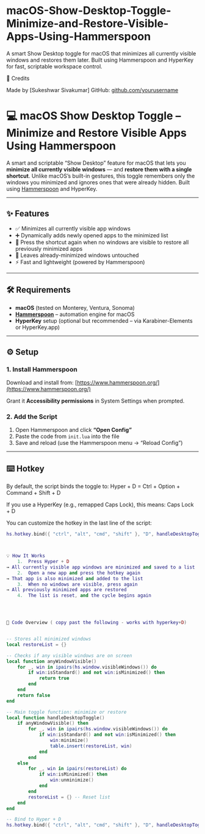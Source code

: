 # macOS-Show-Desktop-Toggle-Minimize-and-Restore-Visible-Apps-Using-Hammerspoon
A smart Show Desktop toggle for macOS that minimizes all currently visible windows and restores them later. Built using Hammerspoon and HyperKey for fast, scriptable workspace control.


🙌 Credits

Made by [Sukeshwar Sivakumar]
GitHub: [github.com/yourusername](https://github.com/SukeshSiva)


# 💻 macOS Show Desktop Toggle – Minimize and Restore Visible Apps Using Hammerspoon

A smart and scriptable “Show Desktop” feature for macOS that lets you **minimize all currently visible windows** — and **restore them with a single shortcut**. Unlike macOS’s built-in gestures, this toggle remembers only the windows you minimized and ignores ones that were already hidden. Built using [Hammerspoon](https://www.hammerspoon.org/) and HyperKey.

---

## ✨ Features

- ✅ Minimizes all currently visible app windows
- ➕ Dynamically adds newly opened apps to the minimized list
- 🔁 Press the shortcut again when no windows are visible to restore all previously minimized apps
- 🚫 Leaves already-minimized windows untouched
- ⚡ Fast and lightweight (powered by Hammerspoon)

---

## 🛠 Requirements

- **macOS** (tested on Monterey, Ventura, Sonoma)
- [**Hammerspoon**](https://www.hammerspoon.org/) – automation engine for macOS
- **HyperKey** setup (optional but recommended – via Karabiner-Elements or HyperKey.app)

---

## ⚙️ Setup

### 1. Install Hammerspoon
Download and install from: [https://www.hammerspoon.org/](https://www.hammerspoon.org/)

Grant it **Accessibility permissions** in System Settings when prompted.

### 2. Add the Script
1. Open Hammerspoon and click **“Open Config”**
2. Paste the code from `init.lua` into the file
3. Save and reload (use the Hammerspoon menu → “Reload Config”)

---

## ⌨️ Hotkey

By default, the script binds the toggle to:
Hyper + D  =  Ctrl + Option + Command + Shift + D

If you use a HyperKey (e.g., remapped Caps Lock), this means:
Caps Lock + D


You can customize the hotkey in the last line of the script:

```lua
hs.hotkey.bind({ "ctrl", "alt", "cmd", "shift" }, "D", handleDesktopToggle)



💡 How It Works
	1.	Press Hyper + D
→ All currently visible app windows are minimized and saved to a list
	2.	Open a new app and press the hotkey again
→ That app is also minimized and added to the list
	3.	When no windows are visible, press again
→ All previously minimized apps are restored
	4.	The list is reset, and the cycle begins again




🧩 Code Overview ( copy past the following - works with hyperkey+D)


-- Stores all minimized windows
local restoreList = {}

-- Checks if any visible windows are on screen
local function anyWindowVisible()
    for _, win in ipairs(hs.window.visibleWindows()) do
        if win:isStandard() and not win:isMinimized() then
            return true
        end
    end
    return false
end

-- Main toggle function: minimize or restore
local function handleDesktopToggle()
    if anyWindowVisible() then
        for _, win in ipairs(hs.window.visibleWindows()) do
            if win:isStandard() and not win:isMinimized() then
                win:minimize()
                table.insert(restoreList, win)
            end
        end
    else
        for _, win in ipairs(restoreList) do
            if win:isMinimized() then
                win:unminimize()
            end
        end
        restoreList = {} -- Reset list
    end
end

-- Bind to Hyper + D
hs.hotkey.bind({ "ctrl", "alt", "cmd", "shift" }, "D", handleDesktopToggle)


